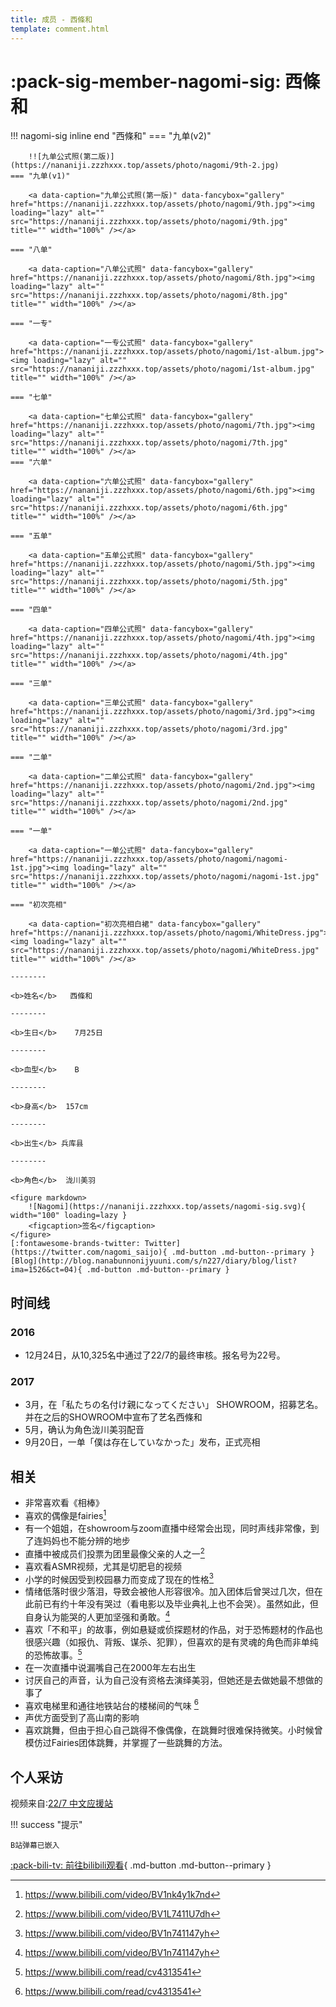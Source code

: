 ```yaml
---
title: 成员 - 西條和
template: comment.html
---
```

# :pack-sig-member-nagomi-sig: 西條和
!!! nagomi-sig inline end "西條和"
    === "九单(v2)"

        !![九单公式照(第二版)](https://nananiji.zzzhxxx.top/assets/photo/nagomi/9th-2.jpg)
    === "九单(v1)"

        <a data-caption="九单公式照(第一版)" data-fancybox="gallery" href="https://nananiji.zzzhxxx.top/assets/photo/nagomi/9th.jpg"><img loading="lazy" alt="" src="https://nananiji.zzzhxxx.top/assets/photo/nagomi/9th.jpg" title="" width="100%" /></a>

    === "八单"

        <a data-caption="八单公式照" data-fancybox="gallery" href="https://nananiji.zzzhxxx.top/assets/photo/nagomi/8th.jpg"><img loading="lazy" alt="" src="https://nananiji.zzzhxxx.top/assets/photo/nagomi/8th.jpg" title="" width="100%" /></a>

    === "一专"

        <a data-caption="一专公式照" data-fancybox="gallery" href="https://nananiji.zzzhxxx.top/assets/photo/nagomi/1st-album.jpg"><img loading="lazy" alt="" src="https://nananiji.zzzhxxx.top/assets/photo/nagomi/1st-album.jpg" title="" width="100%" /></a>

    === "七单"

        <a data-caption="七单公式照" data-fancybox="gallery" href="https://nananiji.zzzhxxx.top/assets/photo/nagomi/7th.jpg"><img loading="lazy" alt="" src="https://nananiji.zzzhxxx.top/assets/photo/nagomi/7th.jpg" title="" width="100%" /></a>
    === "六单"

        <a data-caption="六单公式照" data-fancybox="gallery" href="https://nananiji.zzzhxxx.top/assets/photo/nagomi/6th.jpg"><img loading="lazy" alt="" src="https://nananiji.zzzhxxx.top/assets/photo/nagomi/6th.jpg" title="" width="100%" /></a>

    === "五单"

        <a data-caption="五单公式照" data-fancybox="gallery" href="https://nananiji.zzzhxxx.top/assets/photo/nagomi/5th.jpg"><img loading="lazy" alt="" src="https://nananiji.zzzhxxx.top/assets/photo/nagomi/5th.jpg" title="" width="100%" /></a>

    === "四单"

        <a data-caption="四单公式照" data-fancybox="gallery" href="https://nananiji.zzzhxxx.top/assets/photo/nagomi/4th.jpg"><img loading="lazy" alt="" src="https://nananiji.zzzhxxx.top/assets/photo/nagomi/4th.jpg" title="" width="100%" /></a>

    === "三单"

        <a data-caption="三单公式照" data-fancybox="gallery" href="https://nananiji.zzzhxxx.top/assets/photo/nagomi/3rd.jpg"><img loading="lazy" alt="" src="https://nananiji.zzzhxxx.top/assets/photo/nagomi/3rd.jpg" title="" width="100%" /></a>

    === "二单"

        <a data-caption="二单公式照" data-fancybox="gallery" href="https://nananiji.zzzhxxx.top/assets/photo/nagomi/2nd.jpg"><img loading="lazy" alt="" src="https://nananiji.zzzhxxx.top/assets/photo/nagomi/2nd.jpg" title="" width="100%" /></a>

    === "一单"

        <a data-caption="一单公式照" data-fancybox="gallery" href="https://nananiji.zzzhxxx.top/assets/photo/nagomi/nagomi-1st.jpg"><img loading="lazy" alt="" src="https://nananiji.zzzhxxx.top/assets/photo/nagomi/nagomi-1st.jpg" title="" width="100%" /></a>

    === "初次亮相"

        <a data-caption="初次亮相白裙" data-fancybox="gallery" href="https://nananiji.zzzhxxx.top/assets/photo/nagomi/WhiteDress.jpg"><img loading="lazy" alt="" src="https://nananiji.zzzhxxx.top/assets/photo/nagomi/WhiteDress.jpg" title="" width="100%" /></a>
        
    --------

    <b>姓名</b>   西條和 

    --------

    <b>生日</b>    7月25日

    --------

    <b>血型</b>    B

    --------

    <b>身高</b>  157cm

    --------

    <b>出生</b> 兵库县

    --------

    <b>角色</b>  泷川美羽

    <figure markdown>
        ![Nagomi](https://nananiji.zzzhxxx.top/assets/nagomi-sig.svg){ width="100" loading=lazy }
        <figcaption>签名</figcaption>
    </figure>
    [:fontawesome-brands-twitter: Twitter](https://twitter.com/nagomi_saijo){ .md-button .md-button--primary } [Blog](http://blog.nanabunnonijyuuni.com/s/n227/diary/blog/list?ima=1526&ct=04){ .md-button .md-button--primary }
## 时间线
### 2016

- 12月24日，从10,325名中通过了22/7的最终审核。报名号为22号。

### 2017

- 3月，在「私たちの名付け親になってください」 SHOWROOM，招募艺名。并在之后的SHOWROOM中宣布了艺名西條和
- 5月，确认为角色泷川美羽配音
- 9月20日，一单「僕は存在していなかった」发布，正式亮相

## 相关

- 非常喜欢看《相棒》
- 喜欢的偶像是fairies[^1]
- 有一个姐姐，在showroom与zoom直播中经常会出现，同时声线非常像，到了连妈妈也不能分辨的地步
- 直播中被成员们投票为团里最像父亲的人之一[^2]
- 喜欢看ASMR视频，尤其是切肥皂的视频
- 小学的时候因受到校园暴力而变成了现在的性格[^3]
- 情绪低落时很少落泪，导致会被他人形容很冷。加入团体后曾哭过几次，但在此前已有约十年没有哭过（看电影以及毕业典礼上也不会哭）。虽然如此，但自身认为能哭的人更加坚强和勇敢。[^3]
- 喜欢「不和平」的故事，例如悬疑或侦探题材的作品，对于恐怖题材的作品也很感兴趣（如报仇、背叛、谋杀、犯罪），但喜欢的是有灵魂的角色而非单纯的恐怖故事。[^4]
- 在一次直播中说漏嘴自己在2000年左右出生
- 讨厌自己的声音，认为自己没有资格去演绎美羽，但她还是去做她最不想做的事了
- 喜欢电梯里和通往地铁站台的楼梯间的气味 [^4]
- 声优方面受到了高山南的影响
- 喜欢跳舞，但由于担心自己跳得不像偶像，在跳舞时很难保持微笑。小时候曾模仿过Fairies团体跳舞，并掌握了一些跳舞的方法。

## 个人采访

视频来自:[22/7 中文应援站](https://space.bilibili.com/118938280)
 
!!! success "提示"

    B站弹幕已嵌入

<div id="dplayer"></div>

[:pack-bili-tv: 前往bilibili观看](https://www.bilibili.com/video/BV1n741147yh){ .md-button .md-button--primary }


[^1]: https://www.bilibili.com/video/BV1nk4y1k7nd
[^2]: https://www.bilibili.com/video/BV1L7411U7dh
[^3]: https://www.bilibili.com/video/BV1n741147yh
[^4]: https://www.bilibili.com/read/cv4313541

<html>
<head>
    <meta name="referrer" content="never">
</head>

<body>
    <script src="https://nananiji.zzzhxxx.top/js/md5.js"></script>
    <script src="https://nananiji.zzzhxxx.top/js/DPlayer.min.js"></script>
    <script>
        const dp = new DPlayer({
        container: document.getElementById('dplayer'),
        video: {
            url: 'https://link.zzzhxxx.top/?/227-mv/nagomi_interview.mp4',
        },
        danmaku: {
            id: md5('https://link.zzzhxxx.top/?/227-mv/nagomi_interview.mp4'),
            addition: ['https://danmu.zzzhxxx.top/v3/bilibili?aid=87900951&bvid=BV1n741147yh&cid=150175780'],
            api: "https://danmu.zzzhxxx.top/"
        },
        contextmenu: [
        {
            text: '227WiKi',
            link: 'https://github.com/zzzhxxx/227WiKi',
        },
        ]
    });
    </script>
    
</body>
</html>